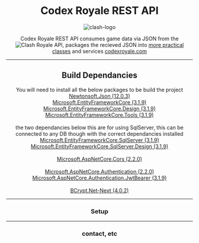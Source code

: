 <div display="flex" align="center">
<br />
  
# Codex Royale REST API 
  
![clash-logo]

  

  
  
  
  
Codex Royale REST API consumes game data via JSON from the ![Clash Royale API](https://developer.clashroyale.com), packages the recieved JSON into [more practical classes](https://github.com/evandagrift/clash-royale-classes) and services [codexroyale.com](www.codexroyale.com) 
  
---

## Build Dependancies

You will need to install all the below packages to be build the project
<br />
[Newtonsoft.Json (12.0.3)](https://www.newtonsoft.com/json)
<br />
[Microsoft.EntityFrameworkCore (3.1.9)](https://docs.microsoft.com/en-us/ef/core/)
<br />
[Microsoft.EntityFrameworkCore.Design (3.1.9)](https://docs.microsoft.com/en-us/ef/core/)
<br />
[Microsoft.EntityFrameworkCore.Tools (3.1.9)](https://docs.microsoft.com/en-us/ef/core/)
<br />
<br />
the two dependancies below this are for using SqlServer, this can be connected to any DB though with the correct dependancies installed
<br />
[Microsoft.EntityFrameworkCore.SqlServer (3.1.9)](https://docs.microsoft.com/en-us/ef/core/)
<br />
[Microsoft.EntityFrameworkCore.SqlServer.Design (3.1.9)](https://docs.microsoft.com/en-us/ef/core/)
<br />
<br />
[Microsoft.AspNetCore.Cors (2.2.0)](https://www.nuget.org/packages/Microsoft.AspNetCore.Cors/)
<br />
<br />
[Microsoft.AspNetCore.Authentication (2.2.0)](https://docs.microsoft.com/en-us/aspnet/core/security/authentication/?view=aspnetcore-3.1)
<br />
[Microsoft.AspNetCore.Authentication.JwtBearer (3.1.9)](https://docs.microsoft.com/en-us/aspnet/core/security/authentication/?view=aspnetcore-3.1)
<br />
<br />
[BCrypt.Net-Next (4.0.2)](https://github.com/BcryptNet/bcrypt.net/)

---

### Setup

---

### contact, etc


</div>

[clash-logo]:https://uc09cdbb3b2643b7064228146b69.previews.dropboxusercontent.com/p/thumb/ABMP6UdWBTH37pdZewBaJ7FywNLGhdKXUOVOxOSen902cGr-b01gnUUbTc81ZwKb7CpNcL_T9sdP_jVPN0fsdajS0BPUefVjl7gZtVPBfNIDFa8zAj66Fh4ExDaNKQHk3J7KS0111Evph892MpySuhmigW0puuKuDGmPtT3fUqZGWfsJRDkoBOxQA8ZQiL2f4NC72a2oNwwuh21lFNxY9RpB4Yp0t3T6iVw0LbqLIlT383277nXxyrwb-FJVVFTH0gtq60Xk1CMmsW3Om5D-CFj6hIVhISqGdezPPJW1RAuljNr6Xu43_oilpnPJPTL9UgsUISk4jEva1Cl95ToUqZlWpS5rTF433YReGD7yoS9O3Exl1nL0fNrdpTumeLu6BZ5rmRCuYEHdim_oFNGxsnCZFhdLa8i3R4PCnp7y9UaU_WIERgLzheXfCRG4uk4ceoZNXGqzQhLqOqWCTVU_iAWs_x8PQ0tRI7uVX-bPdTLnHosQz1llf79YUQPyFhgT04GQeBzw1_Gf6wLn3pYRN21pr6kOW85mfpMhGWlTWx4g8A/p.png
